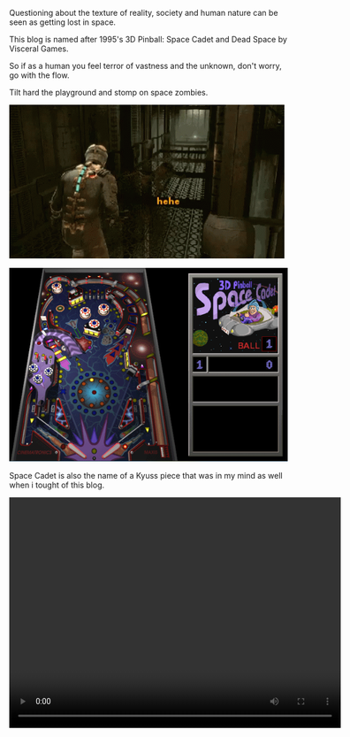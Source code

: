 Questioning about the texture of reality, society and human nature can be seen as getting lost in space. 

This blog is named after 1995's 3D Pinball: Space Cadet and Dead Space by Visceral Games.

So if as a human you feel terror of vastness and the unknown, don't worry, go with the flow.

Tilt hard the playground and stomp on space zombies. 

![](/images/dead-space.gif)

![](/images/3D_Pinball.png)

Space Cadet is also the name of a Kyuss piece that was in my mind as well when i tought of this blog.

<video width="600px" height="417px" controls>
  <source src="/images/Kyuss - Space Cadet.mp4" type="video/mp4">
  Your browser does not support the video tag.
</video> 



